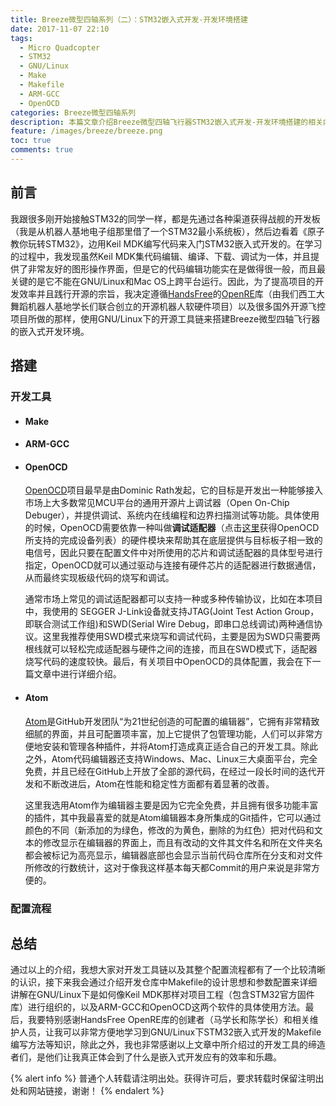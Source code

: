 ```yaml
---
title: Breeze微型四轴系列（二）：STM32嵌入式开发-开发环境搭建
date: 2017-11-07 22:10
tags:
  - Micro Quadcopter
  - STM32
  - GNU/Linux
  - Make
  - Makefile
  - ARM-GCC
  - OpenOCD
categories: Breeze微型四轴系列
description: 本篇文章介绍Breeze微型四轴飞行器STM32嵌入式开发-开发环境搭建的相关内容。
feature: /images/breeze/breeze.png
toc: true
comments: true
---
```


## 前言

我跟很多刚开始接触STM32的同学一样，都是先通过各种渠道获得战舰的开发板（我是从机器人基地电子组那里借了一个STM32最小系统板），然后边看着《原子教你玩转STM32》，边用Keil MDK编写代码来入门STM32嵌入式开发的。在学习的过程中，我发现虽然Keil MDK集代码编辑、编译、下载、调试为一体，并且提供了非常友好的图形操作界面，但是它的代码编辑功能实在是做得很一般，而且最关键的是它不能在GNU/Linux和Mac OS上跨平台运行。因此，为了提高项目的开发效率并且践行开源的宗旨，我决定遵循[HandsFree](https://hands-free.github.io)的[OpenRE](https://github.com/HANDS-FREE/OpenRE)库（由我们西工大舞蹈机器人基地学长们联合创立的开源机器人软硬件项目）以及很多国外开源飞控项目所做的那样，使用GNU/Linux下的开源工具链来搭建Breeze微型四轴飞行器的嵌入式开发环境。

<!--more-->

## 搭建

### 开发工具

- #### Make

- #### ARM-GCC

- #### OpenOCD

  [OpenOCD](http://openocd.org)项目最早是由Dominic Rath发起，它的目标是开发出一种能够接入市场上大多数常见MCU平台的通用开源片上调试器（Open On-Chip Debuger），并提供调试、系统内在线编程和边界扫描测试等功能。具体使用的时候，OpenOCD需要依靠一种叫做**调试适配器**（点击[这里](http://openocd.org/doc-release/html/Debug-Adapter-Hardware.html#Debug-Adapter-Hardware)获得OpenOCD所支持的完成设备列表）的硬件模块来帮助其在底层提供与目标板子相一致的电信号，因此只要在配置文件中对所使用的芯片和调试适配器的具体型号进行指定，OpenOCD就可以通过驱动与连接有硬件芯片的适配器进行数据通信，从而最终实现板级代码的烧写和调试。

  通常市场上常见的调试适配器都可以支持一种或多种传输协议，比如在本项目中，我使用的 SEGGER J-Link设备就支持JTAG(Joint Test Action Group，即联合测试工作组)和SWD(Serial Wire Debug，即串口总线调试)两种通信协议。这里我推荐使用SWD模式来烧写和调试代码，主要是因为SWD只需要两根线就可以轻松完成适配器与硬件之间的连接，而且在SWD模式下，适配器烧写代码的速度较快。最后，有关项目中OpenOCD的具体配置，我会在下一篇文章中进行详细介绍。

- #### Atom

  [Atom](https://atom.io)是GitHub开发团队“为21世纪创造的可配置的编辑器”，它拥有非常精致细腻的界面，并且可配置项丰富，加上它提供了包管理功能，人们可以非常方便地安装和管理各种插件，并将Atom打造成真正适合自己的开发工具。除此之外，Atom代码编辑器还支持Windows、Mac、Linux三大桌面平台，完全免费，并且已经在GitHub上开放了全部的源代码，在经过一段长时间的迭代开发和不断改进后，Atom在性能和稳定性方面都有着显著的改善。

  这里我选用Atom作为编辑器主要是因为它完全免费，并且拥有很多功能丰富的插件，其中我最喜爱的就是Atom编辑器本身所集成的Git插件，它可以通过颜色的不同（新添加的为绿色，修改的为黄色，删除的为红色）把对代码和文本的修改显示在编辑器的界面上，而且有改动的文件其文件名和所在文件夹名都会被标记为高亮显示，编辑器底部也会显示当前代码仓库所在分支和对文件所修改的行数统计，这对于像我这样基本每天都Commit的用户来说是非常方便的。

### 配置流程

## 总结

通过以上的介绍，我想大家对开发工具链以及其整个配置流程都有了一个比较清晰的认识，接下来我会通过介绍开发仓库中Makefile的设计思想和参数配置来详细讲解在GNU/Linux下是如何像Keil MDK那样对项目工程（包含STM32官方固件库）进行组织的，以及ARM-GCC和OpenOCD这两个软件的具体使用方法。最后，我要特别感谢HandsFree OpenRE库的创建者（马学长和陈学长）和相关维护人员，让我可以非常方便地学习到GNU/Linux下STM32嵌入式开发的Makefile编写方法等知识，除此之外，我也非常感谢以上文章中所介绍过的开发工具的缔造者们，是他们让我真正体会到了什么是嵌入式开发应有的效率和乐趣。

{% alert info %}
普通个人转载请注明出处。获得许可后，要求转载时保留注明出处和网站链接，谢谢！
{% endalert %}
